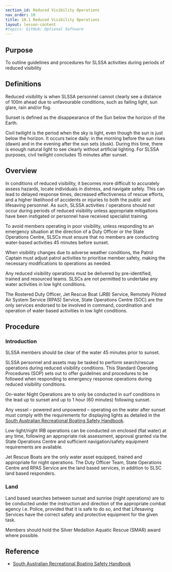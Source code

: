 ```yaml
---
section_id: Reduced Visibility Operations
nav_order: 10
title: 10.1 Reduced Visibility Operations
layout: lesson-content
#topics: GitHub; Optional Software
---
```


## Purpose

To outline guidelines and procedures for SLSSA activities during periods of reduced visibility

## Definitions

Reduced visibility is when SLSSA personnel cannot clearly see a distance of 100m ahead due to unfavourable conditions, such as failing light, sun glare, rain and/or fog.

Sunset is defined as the disappearance of the Sun below the horizon of the Earth.

Civil twilight is the period when the sky is light, even though the sun is just below the horizon. It occurs twice daily: in the morning before the sun rises (dawn) and in the evening after the sun sets (dusk). During this time, there is enough natural light to see clearly without artificial lighting. For SLSSA purposes, civil twilight concludes 15 minutes after sunset.

## Overview

In conditions of reduced visibility, it becomes more difficult to accurately assess hazards, locate individuals in distress, and navigate safely. This can lead to delayed response times, decreased effectiveness of rescue efforts, and a higher likelihood of accidents or injuries to both the public and lifesaving personnel. As such, SLSSA activities / operations should not occur during periods of reduced visibility unless appropriate mitigations have been instigated or personnel have received specialist training.

To avoid members operating in poor visibility, unless responding to an emergency situation at the direction of a Duty Officer or the State Operations Centre, SLSCs must ensure that no members are conducting water-based activities 45 minutes before sunset.

When visibility changes due to adverse weather conditions, the Patrol Captain must adjust patrol activities to prioritise member safety, making the necessary modifications to operations as needed.

Any reduced visibility operations must be delivered by pre-identified, trained and resourced teams. SLSCs are not permitted to undertake any water activities in low light conditions.

The Rostered Duty Officer, Jet Rescue Boat (JRB) Service, Remotely Piloted Air System Service (RPAS) Service, State Operations Centre (SOC) are the only services endorsed to be involved in command, coordination and operation of water based activities in low light conditions.

## Procedure

### Introduction

SLSSA members should be clear of the water 45 minutes prior to sunset.

SLSSA personnel and assets may be tasked to perform search/rescue operations during reduced visibility conditions. This Standard Operating Procedures (SOP) sets out to offer guidelines and procedures to be followed when responding to emergency response operations during reduced visibility conditions.

On-water Night Operations are to only be conducted in surf conditions in the lead up to sunset and up to 1 hour (60 minutes) following sunset.

Any vessel – powered and unpowered – operating on the water after sunset must comply with the requirements for displaying lights as detailed in the [South Australian Recreational Boating Safety Handbook](https://www.marinesafety.sa.gov.au/__data/assets/pdf_file/0006/1106376/SA-Recreational-Boating-Safety-Handbook-August-2022.pdf).

Low-light/night IRB operations can be conducted on enclosed (flat water) at any time, following an appropriate risk assessment, approval granted via the State Operations Centre and sufficient navigation/safety equipment requirements are available.

Jet Rescue Boats are the only water asset equipped, trained and appropriate for night operations. The Duty Officer Team, State Operations Centre and RPAS Service are the land based services, in addition to SLSC land based responders.

### Land

Land based searches between sunset and sunrise (night operations) are to be conducted under the instruction and direction of the appropriate combat agency i.e. Police, provided that it is safe to do so, and that Lifesaving Services have the correct safety and protective equipment for the given task.

Members should hold the Silver Medallion Aquatic Rescue (SMAR) award where possible.

## Reference

- [South Australian Recreational Boating Safety Handbook](https://www.marinesafety.sa.gov.au/__data/assets/pdf_file/0006/1106376/SA-Recreational-Boating-Safety-Handbook-August-2022.pdf)